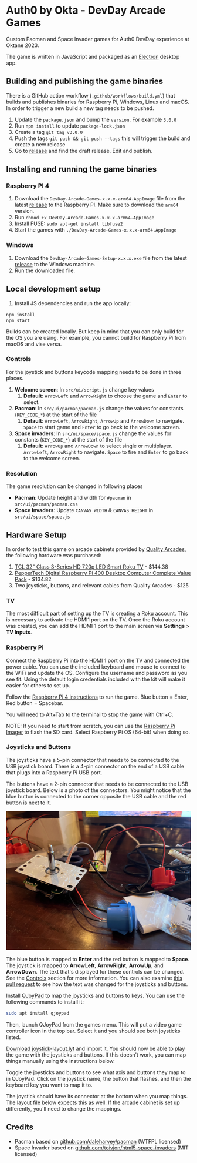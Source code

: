 # Auth0 by Okta - DevDay Arcade Games

Custom Pacman and Space Invader games for Auth0 DevDay experience at Oktane 2023.

The game is written in JavaScript and packaged as an [Electron](https://www.electronjs.org/) desktop app.

## Building and publishing the game binaries

There is a GitHub action workflow (`.github/workflows/build.yml`) that builds and publishes binaries for Raspberry Pi, Windows, Linux and macOS. In order to trigger a new build a new tag needs to be pushed.

1. Update the `package.json` and bump the `version`. For example `3.0.0`
2. Run `npm install` to update `package-lock.json` 
3. Create a tag `git tag v3.0.0`
4. Push the tags `git push && git push --tags` this will trigger the build and create a new release
5. Go to [release](https://github.com/oktadev/devdays-arcade-games/releases) and find the draft release. Edit and publish.

## Installing and running the game binaries

### Raspberry PI 4

1. Download the `DevDay-Arcade-Games-x.x.x-arm64.AppImage` file from the latest [release](https://github.com/oktadev/devdays-arcade-games/releases) to the Raspberry PI. Make sure to download the `arm64` version.
2. Run `chmod +x DevDay-Arcade-Games-x.x.x-arm64.AppImage`
3. Install FUSE: `sudo apt-get install libfuse2`
4. Start the games with `./DevDay-Arcade-Games-x.x.x-arm64.AppImage`

### Windows

1. Download the `DevDay-Arcade-Games-Setup-x.x.x.exe` file from the latest [release](https://github.com/oktadev/devdays-arcade-games/releases) to the Windows machine.
2. Run the downloaded file.

## Local development setup

1. Install JS dependencies and run the app locally:

```
npm install
npm start
```

Builds can be created locally. But keep in mind that you can only build for the OS you are using. For example, you cannot build for Raspberry Pi from macOS and vise versa.

### Controls

For the joystick and buttons keycode mapping needs to be done in three places.

1. **Welcome screen**: In `src/ui/script.js` change key values
   1. **Default**: `ArrowLeft` and `ArrowRight` to choose the game and `Enter` to select.
2. **Pacman**: In `src/ui/pacman/pacman.js` change the values for constants (`KEY_CODE_*`) at the start of the file
   1. **Default**: `ArrowLeft`, `ArrowRight`, `ArrowUp` and `ArrowDown` to navigate. `Space` to start game and `Enter` to go back to the welcome screen.
3. **Space invaders**: In `src/ui/space/space.js` change the values for constants (`KEY_CODE_*`) at the start of the file
   1. **Default**: `ArrowUp` and `ArrowDown` to select single or multiplayer. `ArrowLeft`, `ArrowRight` to navigate. `Space` to fire and `Enter` to go back to the welcome screen.

### Resolution

The game resolution can be changed in following places

- **Pacman**: Update height and width for `#pacman` in `src/ui/pacman/pacman.css`
- **Space Invaders**: Update `CANVAS_WIDTH` & `CANVAS_HEIGHT` in `src/ui/space/space.js`

## Hardware Setup

In order to test this game on arcade cabinets provided by [Quality Arcades](https://www.qualityarcades.com/), the following hardware was purchased:

1. [TCL 32" Class 3-Series HD 720p LED Smart Roku TV](https://www.amazon.com/dp/B09YWT3P5Q) - $144.38
2. [PepperTech Digital Raspberry Pi 400 Desktop Computer Complete Value Pack](https://www.amazon.com/dp/B092TT72B2) - $134.82
3. Two joysticks, buttons, and relevant cables from Quality Arcades - $125

### TV

The most difficult part of setting up the TV is creating a Roku account. This is necessary to activate the HDMI1 port on the TV. Once the Roku account was created, you can add the HDMI 1 port to the main screen via **Settings** > **TV Inputs**. 

### Raspberry Pi

Connect the Raspberry Pi into the HDMI 1 port on the TV and connected the power cable. You can use the included keyboard and mouse to connect to the WiFi and update the OS. Configure the username and password as you see fit. Using the default login credentials included with the kit will make it easier for others to set up.

Follow the [Raspberry Pi 4 instructions](#raspberry-pi-4) to run the game. Blue button = Enter, Red button = Spacebar. 

You will need to Alt+Tab to the terminal to stop the game with Ctrl+C.

NOTE: If you need to start from scratch, you can use the [Raspberry Pi Imager](https://www.raspberrypi.org/software/) to flash the SD card. Select Raspberry Pi OS (64-bit) when doing so.

### Joysticks and Buttons

The joysticks have a 5-pin connector that needs to be connected to the USB joystick board. There is a 4-pin connector on the end of a USB cable that plugs into a Raspberry Pi USB port. 

The buttons have a 2-pin connector that needs to be connected to the USB joystick board. Below is a photo of the connectors. You might notice that the blue button is connected to the corner opposite the USB cable and the red button is next to it. 

![setup/joystick-setup.jpg](setup/joystick-setup.jpg)

The blue button is mapped to **Enter** and the red button is mapped to **Space**. The joystick is mapped to **ArrowLeft**, **ArrowRight**, **ArrowUp**, and **ArrowDown**. The text that's displayed for these controls can be changed. See the [Controls](#controls) section for more information. You can also examine [this pull request](https://github.com/oktadev/devdays-arcade-games/pull/2) to see how the text was changed for the joysticks and buttons.

Install [QJoyPad](https://wiki.debian.org/QJoyPad) to map the joysticks and buttons to keys. You can use the following commands to install it:

```bash
sudo apt install qjoypad
```

Then, launch QJoyPad from the games menu. This will put a video game controller icon in the top bar. Select it and you should see both joysticks listed. 

[Download joystick-layout.lyt](setup/joystick-layout.lyt) and import it. You should now be able to play the game with the joysticks and buttons. If this doesn't work, you can map things manually using the instructions below.

Toggle the joysticks and buttons to see what axis and buttons they map to in QJoyPad. Click on the joystick name, the button that flashes, and then the keyboard key you want to map it to.

The joystick should have its connector at the bottom when you map things. The layout file below expects this as well. If the arcade cabinet is set up differently, you'll need to change the mappings.

## Credits

- Pacman based on [github.com/daleharvey/pacman](https://github.com/daleharvey/pacman) (WTFPL licensed)
- Space Invader based on [github.com/toivjon/html5-space-invaders](https://github.com/toivjon/html5-space-invaders) (MIT licensed)
